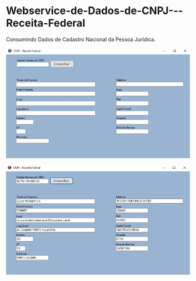 # Webservice-de-Dados-de-CNPJ---Receita-Federal
Consumindo Dados de Cadastro Nacional da Pessoa Jurídica.

![Imagem do Projeto](https://github.com/eduraisilva/Webservice-de-Dados-de-CNPJ---Receita-Federal/blob/master/Imagem%201%20-%20CNPJ.jpg)


![Imagem do Projeto](https://github.com/eduraisilva/Webservice-de-Dados-de-CNPJ---Receita-Federal/blob/master/Imagem%202%20-%20CNPJ.jpg)

